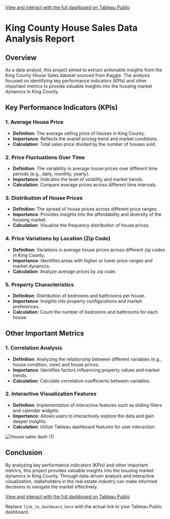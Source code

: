 
[View and interact with the full dashboard on Tableau Public](https://public.tableau.com/app/profile/shomita.singha/viz/HousingsalesDashboard/Housesalesdash)

# King County House Sales Data Analysis Report

## Overview

As a data analyst, this project aimed to extract actionable insights from the King County House Sales dataset sourced from Kaggle. The analysis focused on identifying key performance indicators (KPIs) and other important metrics to provide valuable insights into the housing market dynamics in King County.

## Key Performance Indicators (KPIs)

### 1. Average House Price
- **Definition**: The average selling price of houses in King County.
- **Importance**: Reflects the overall pricing trend and market conditions.
- **Calculation**: Total sales price divided by the number of houses sold.

### 2. Price Fluctuations Over Time
- **Definition**: The variability in average house prices over different time periods (e.g., daily, monthly, yearly).
- **Importance**: Indicates the level of volatility and market trends.
- **Calculation**: Compare average prices across different time intervals.

### 3. Distribution of House Prices
- **Definition**: The spread of house prices across different price ranges.
- **Importance**: Provides insights into the affordability and diversity of the housing market.
- **Calculation**: Visualize the frequency distribution of house prices.

### 4. Price Variations by Location (Zip Code)
- **Definition**: Variations in average house prices across different zip codes in King County.
- **Importance**: Identifies areas with higher or lower price ranges and market dynamics.
- **Calculation**: Analyze average prices by zip code.

### 5. Property Characteristics
- **Definition**: Distribution of bedrooms and bathrooms per house.
- **Importance**: Insights into property configurations and market preferences.
- **Calculation**: Count the number of bedrooms and bathrooms for each house.

## Other Important Metrics

### 1. Correlation Analysis
- **Definition**: Analyzing the relationship between different variables (e.g., house condition, view) and house prices.
- **Importance**: Identifies factors influencing property values and market trends.
- **Calculation**: Calculate correlation coefficients between variables.

### 2. Interactive Visualization Features
- **Definition**: Implementation of interactive features such as sliding filters and calendar widgets.
- **Importance**: Allows users to interactively explore the data and gain deeper insights.
- **Calculation**: Utilize Tableau dashboard features for user interaction.

![House sales dash (1)](https://github.com/ShomritaSingha/Data-Analyst-Portfolio-Projects/assets/139176490/38f7bd22-f12b-46b5-b83d-9aec4ae57e26)

## Conclusion

By analyzing key performance indicators (KPIs) and other important metrics, this project provides valuable insights into the housing market dynamics in King County. Through data-driven analysis and interactive visualization, stakeholders in the real estate industry can make informed decisions to navigate the market effectively.

[View and interact with the full dashboard on Tableau Public](https://public.tableau.com/app/profile/shomita.singha/viz/HousingsalesDashboard/Housesalesdash)

Replace `link_to_dashboard_here` with the actual link to your Tableau Public dashboard.


